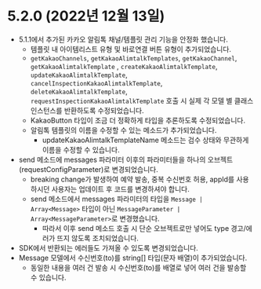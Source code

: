 # 5.2.0 (2022년 12월 13일)

- 5.1.1에서 추가된 카카오 알림톡 채널/템플릿 관리 기능을 안정화 했습니다.
    - 템플릿 내 아이템리스트 유형 및 바로연결 버튼 유형이 추가되었습니다.
    - `getKakaoChannels`, `getKakaoAlimtalkTemplates`, `getKakaoChannel`, `getKakaoAlimtalkTemplate`
      , `createKakaoAlimtalkTemplate`, `updateKakaoAlimtalkTemplate`, `cancelInspectionKakaoAlimtalkTemplate`, `deleteKakaoAlimtalkTemplate`, `requestInspectionKakaoAlimtalkTemplate`
      호출 시 실제 각 모델 별 클래스 인스턴스를
      반환하도록 수정되었습니다.
    - KakaoButton 타입이 조금 더 정확하게 타입을 추론하도록 수정되었습니다.
    - 알림톡 템플릿의 이름을 수정할 수 있는 메소드가 추가되었습니다.
        - updateKakaoAlimtalkTemplateName 메소드는 검수 상태와 무관하게 이름을 수정할 수 있습니다.
- send 메소드에 messages 파라미터 이후의 파라미터들을 하나의 오브젝트(requestConfigParameter)로 변경되었습니다.
    - breaking change가 발생하여 예약 발송, 중복 수신번호 허용, appId를 사용하시던 사용자는 업데이트 후 코드를 변경하셔야 합니다.
    - send 메소드에서 messages 파라미터의 타입을 `Message | Array<Message>` 타입이 아닌 `MessageParameter | Array<MessageParameter>`로
      변경했습니다.
        - 따라서 이후 send 메소드 호출 시 단순 오브젝트로만 넣어도 type 경고/에러가 뜨지 않도록 조치되었습니다.
- SDK에서 반환되는 에러들도 가져올 수 있도록 변경되었습니다.
- Message 모델에서 수신번호(to)를 string[] 타입(문자 배열)이 추가되었습니다.
    - 동일한 내용을 여러 건 발송 시 수신번호(to)를 배열로 넣어 여러 건을 발송할 수 있습니다.
